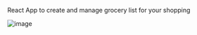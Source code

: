React App to create and manage grocery list for your shopping

![image](https://github.com/r3vshell/Grocery-List-App/assets/68066436/baed7787-3cdb-4db2-9d74-300f74fcdd18)
